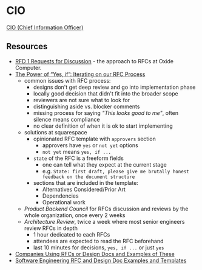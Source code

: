 # CIO

[CIO (Chief Information Officer)](https://en.wikipedia.org/wiki/Chief_information_officer)

## Resources

- [RFD 1 Requests for Discussion](https://oxide.computer/blog/rfd-1-requests-for-discussion/) - the approach to RFCs at Oxide Computer.
- [The Power of “Yes, if”: Iterating on our RFC Process](https://engineering.squarespace.com/blog/2019/the-power-of-yes-if)
  - common issues with RFC process:
    - designs don't get deep review and go into implementation phase
    - locally good decision that didn't fit into the broader scope
    - reviewers are not sure what to look for
    - distinguishing aside vs. blocker comments
    - missing process for saying _"This looks good to me"_, often silence means compliance
    - no clear definition of when it is ok to start implementing
  - solutions at squarespace
    - opinionated RFC template with `approvers` section
      - approvers have `yes` or `not yet` options
      - `not yet` means `yes, if ...`
    - `state` of the RFC is a freeform fields
      - one can tell what they expect at the current stage
      - e.g. `State: first draft, please give me brutally honest feedback on the document structure`
    - sections that are included in the template:
      - Alternatives Considered/Prior Art
      - Dependencies
      - Operational work
  - _Product Backend Council_ for RFCs discussion and reviews by the whole organization, once every 2 weeks
  - _Architecture Review_, twice a week where most senior engineers review RFCs in depth
    - 1 hour dedicated to each RFCs
    - attendees are expected to read the RFC beforehand
    - last 10 minutes for decisions, `yes, if ...` or just `yes`
- [Companies Using RFCs or Design Docs and Examples of These](https://blog.pragmaticengineer.com/rfcs-and-design-docs/)
- [Software Engineering RFC and Design Doc Examples and Templates](https://newsletter.pragmaticengineer.com/p/software-engineering-rfc-and-design)
